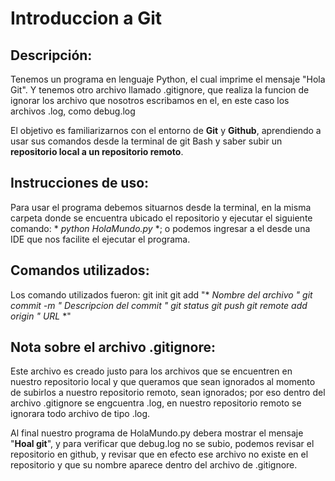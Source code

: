 # Introduccion a Git

## Descripción:
Tenemos un programa en lenguaje Python, el cual imprime el mensaje "Hola Git".
Y tenemos otro archivo llamado .gitignore, que realiza la funcion de ignorar los archivo que nosotros
escribamos en el, en este caso los archivos .log, como debug.log

El objetivo es familiarizarnos con el entorno de **Git** y **Github**, aprendiendo a usar sus comandos
desde la terminal de git Bash y saber subir un **repositorio local a un repositorio remoto**.

## Instrucciones de uso:
Para usar el programa debemos situarnos desde la terminal, en la misma carpeta donde se encuentra ubicado
el repositorio y ejecutar el siguiente comando: * *python HolaMundo.py* *; o podemos ingresar a el desde una IDE
que nos facilite el ejecutar el programa.

## Comandos utilizados:
Los comando utilizados fueron:
git init
git add "* *Nombre del archivo* *"
git commit -m "* *Descripcion del commit* *"
git status
git push
git remote add origin "* *URL* *"

## Nota sobre el archivo .gitignore:

Este archivo es creado justo para los archivos que se encuentren en nuestro repositorio local y que queramos que
sean ignorados al momento de subirlos a nuestro repositorio remoto, sean ignorados; por eso dentro del archivo 
.gitignore se engcuentra .log, en nuestro repositorio remoto se ignorara todo archivo de tipo .log.

Al final nuestro programa de HolaMundo.py debera mostrar el mensaje "**Hoal git**", y para verificar que debug.log
no se subio, podemos revisar el repositorio en github, y revisar que en efecto ese archivo no existe en el repositorio
y que su nombre aparece dentro del archivo de .gitignore.
